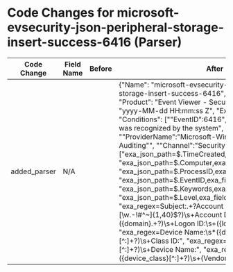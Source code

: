 # Code Changes for microsoft-evsecurity-json-peripheral-storage-insert-success-6416 (Parser)

| Code Change | Field Name | Before | After |
|-------------|------------|--------|-------|
| added_parser | N/A |  | {"Name": "microsoft-evsecurity-json-peripheral-storage-insert-success-6416", "Vendor": "Microsoft", "Product": "Event Viewer - Security", "TimeFormat": "yyyy-MM-dd HH:mm:ss Z", "ExtractionType": "json", "Conditions": ["\"EventID\":6416", "A new external device was recognized by the system", "\"ProviderName\":\"Microsoft-Windows-Security-Auditing\"", "\"Channel\":\"Security"], "Fields": ["exa_json_path=$.TimeCreated,exa_field_name=time", "exa_json_path=$.Computer,exa_field_name=host", "exa_json_path=$.ProcessID,exa_field_name=process_id", "exa_json_path=$.EventID,exa_field_name=event_code", "exa_json_path=$.Keywords,exa_field_name=result", "exa_json_path=$.Level,exa_field_name=run_level", "exa_regex=Subject:.+?Account Name:\s+({user}[\w\.\-\!\#\^\~]{1,40}\$?)\s+Account Domain:\s+({domain}.+?)\s+Logon ID:\s+({login_id}[^\s]+)", "exa_regex=Device Name:\s*({device_description}[^:]+?)\s+Class ID:", "exa_regex=Device ID:\s*({device_id}[^:]+?)\s+Device Name:", "exa_regex=Class Name:\s*({device_class}[^:]+?)\s+(Vendor IDs:|Hardware IDs:)"], "ParserVersion": "v1.0.0"} |